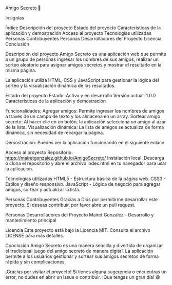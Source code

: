 Amigo Secreto 🎉


Insignias

Índice
Descripción del proyecto
Estado del proyecto
Características de la aplicación y demostración
Acceso al proyecto
Tecnologías utilizadas
Personas Contribuyentes
Personas Desarrolladores del Proyecto
Licencia
Conclusión


Descripción del proyecto
Amigo Secreto es una aplicación web que permite a un grupo de personas ingresar los nombres de sus amigos, realizar un sorteo aleatorio para asignar amigos secretos y mostrar el resultado en la misma página.

La aplicación utiliza HTML, CSS y JavaScript para gestionar la lógica del sorteo y la visualización dinámica de los resultados.

Estado del proyecto
Estado: Activo y en desarrollo
Versión actual: 1.0.0
Características de la aplicación y demostración

Funcionalidades:
Agregar amigos: Permite ingresar los nombres de amigos a través de un campo de texto y los almacena en un array.
Sortear amigo secreto: Al hacer clic en un botón, la aplicación selecciona un amigo al azar de la lista.
Visualización dinámica: La lista de amigos se actualiza de forma dinámica, sin necesidad de recargar la página.

Demostración:
Puedes ver la aplicación funcionando en el siguiente enlace 

Acceso al proyecto
Repositorio: https://mairetgonzalez.github.io/AmigoSecreto/
Instalación local: Descarga o clona el repositorio y abre el archivo index.html en tu navegador para usar la aplicación.

Tecnologías utilizadas
HTML5 - Estructura básica de la página web.
CSS3 - Estilos y diseño responsivo.
JavaScript - Lógica de negocio para agregar amigos, sortear y actualizar la lista.

Personas Contribuyentes
Gracias a Dios por permitirme desarrollar este proyecto. Si deseas contribuir, por favor abre un pull request.

Personas Desarrolladores del Proyecto
Mairet Gonzalez  - Desarrollo y mantenimiento principal

Licencia
Este proyecto está bajo la Licencia MIT. Consulta el archivo LICENSE para más detalles.

Conclusión
Amigo Secreto es una manera sencilla y divertida de organizar el tradicional juego del amigo secreto de manera digital. La aplicación permite a los usuarios gestionar y sortear sus amigos secretos de forma rápida y sin complicaciones.

¡Gracias por visitar el proyecto! Si tienes alguna sugerencia o encuentras un error, no dudes en abrir un issue o contribuir. ¡Que tengas un gran día! 😄
